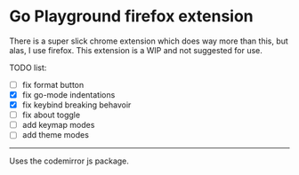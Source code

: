 # Go Playground firefox extension

There is a super slick chrome extension which does way more than this, but alas, I use firefox. This extension is a WIP and not suggested for use.

TODO list:

- [ ] fix format button
- [x] fix go-mode indentations
- [x] fix keybind breaking behavoir
- [ ] fix about toggle
- [ ] add keymap modes
- [ ] add theme modes

----

Uses the codemirror js package.

